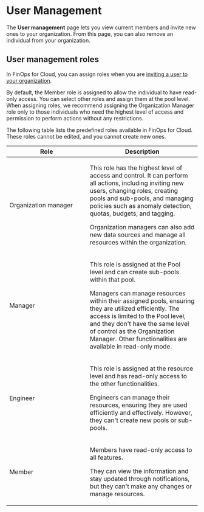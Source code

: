 # User Management

The **User management** page lets you view current members and invite new ones to your organization. From this page, you can also remove an individual from your organization.

## User management roles

In FinOps for Cloud, you can assign roles when you are [inviting a user to your organization](../../finops-for-cloud/getting-started/invite-users-to-your-organization.md). &#x20;

By default, the Member role is assigned to allow the individual to have read-only access. You can select other roles and assign them at the pool level. When assigning roles, we recommend assigning the Organization Manager role only to those individuals who need the highest level of access and permission to perform actions without any restrictions.&#x20;

The following table lists the predefined roles available in FinOps for Cloud. These roles cannot be edited, and you cannot create new ones.

<table><thead><tr><th width="196">Role</th><th>Description</th></tr></thead><tbody><tr><td>Organization manager</td><td><p>This role has the highest level of access and control. It can perform all actions, including inviting new users, changing roles, creating pools and sub-pools, and managing policies such as anomaly detection, quotas, budgets, and tagging. </p><p>Organization managers can also add new data sources and manage all resources within the organization.</p></td></tr><tr><td>Manager</td><td><p>This role is assigned at the Pool level and can create sub-pools within that pool. </p><p>Managers can manage resources within their assigned pools, ensuring they are utilized efficiently. The access is limited to the Pool level, and they don't have the same level of control as the Organization Manager. Other functionalities are available in read-only mode.</p></td></tr><tr><td>Engineer</td><td><p>This role is assigned at the resource level and has read-only access to the other functionalities. </p><p>Engineers can manage their resources, ensuring they are used efficiently and effectively. However, they can't create new pools or sub-pools.</p></td></tr><tr><td>Member</td><td><p>Members have read-only access to all features. </p><p>They can view the information and stay updated through notifications, but they can't make any changes or manage resources.</p></td></tr></tbody></table>
